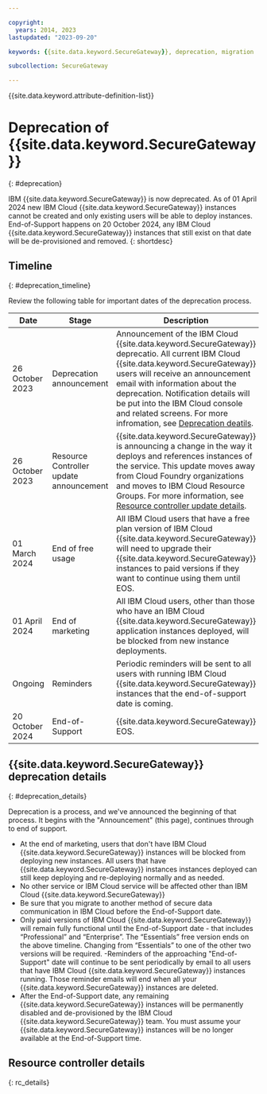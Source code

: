 ```yaml
---

copyright:
  years: 2014, 2023
lastupdated: "2023-09-20"

keywords: {{site.data.keyword.SecureGateway}}, deprecation, migration

subcollection: SecureGateway

---
```


{{site.data.keyword.attribute-definition-list}}


# Deprecation of {{site.data.keyword.SecureGateway}}
{: #deprecation}

IBM {{site.data.keyword.SecureGateway}} is now deprecated. As of 01 April 2024 new IBM Cloud {{site.data.keyword.SecureGateway}} instances cannot be created and only existing users will be able to deploy instances. End-of-Support happens on 20 October 2024, any IBM Cloud {{site.data.keyword.SecureGateway}} instances that still exist on that date will be de-provisioned and removed.
{: shortdesc}

## Timeline
{: #deprecation_timeline}

Review the following table for important dates of the deprecation process.

| Date | Stage | Description |
| --- | --- | --- |
| 26 October 2023 | Deprecation announcement |  Announcement of the IBM Cloud {{site.data.keyword.SecureGateway}} deprecatio. All current IBM Cloud {{site.data.keyword.SecureGateway}} users will receive an announcement email with information about the deprecation. Notification details will be put into the IBM Cloud console and related screens. For more infromation, see [Deprecation deatils](#deprecation_details). |
| 26 October 2023 | Resource Controller update announcement | {{site.data.keyword.SecureGateway}} is announcing a change in the way it deploys and references instances of the service. This update moves away from Cloud Foundry organizations and moves to IBM Cloud Resource Groups. For more information, see [Resource controller update details](#rc_details). |
| 01 March 2024 | End of free usage | All IBM Cloud users that have a free plan version of IBM Cloud {{site.data.keyword.SecureGateway}} will need to upgrade their {{site.data.keyword.SecureGateway}} instances to paid versions if they want to continue using them until EOS. |
| 01 April 2024 | End of marketing | All IBM Cloud users, other than those who have an IBM Cloud {{site.data.keyword.SecureGateway}} application instances deployed, will be blocked from new instance deployments. | End of marketing |
| Ongoing | Reminders | Periodic reminders will be sent to all users with running IBM Cloud {{site.data.keyword.SecureGateway}} instances that the end-of-support date is coming.
| 20 October 2024 | End-of-Support | {{site.data.keyword.SecureGateway}} EOS. |



## {{site.data.keyword.SecureGateway}} deprecation details
{: #deprecation_details}

Deprecation is a process, and we've announced the beginning of that process. It begins with the "Announcement" (this page), continues through to end of support.

- At the end of marketing, users that don't have IBM Cloud {{site.data.keyword.SecureGateway}} instances will be blocked from deploying new instances. All users that have {{site.data.keyword.SecureGateway}} instances instances deployed can still keep deploying and re-deploying normally and as needed.
- No other service or IBM Cloud service will be affected other than IBM Cloud {{site.data.keyword.SecureGateway}}
- Be sure that you migrate to another method of secure data communication in IBM Cloud before the End-of-Support date.
- Only paid versions of IBM Cloud {{site.data.keyword.SecureGateway}} will remain fully functional until the End-of-Support date - that includes “Professional” and “Enterprise”. The “Essentials” free version ends on the above timeline. Changing from “Essentials” to one of the other two versions will be required.
-Reminders of the approaching "End-of-Support" date will continue to be sent periodically by email to all users that have IBM Cloud {{site.data.keyword.SecureGateway}} instances running. Those reminder emails will end when all your {{site.data.keyword.SecureGateway}} instances are deleted.
- After the End-of-Support date, any remaining {{site.data.keyword.SecureGateway}} instances will be permanently disabled and de-provisioned by the IBM Cloud {{site.data.keyword.SecureGateway}} team. You must assume your {{site.data.keyword.SecureGateway}} instances will be no longer available at the End-of-Support time.


## Resource controller details
{: rc_details}


